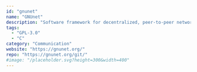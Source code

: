 ```yaml
---
id: "gnunet"
name: "GNUnet"
description: "Software framework for decentralized, peer-to-peer networking."
tags:
  - "GPL-3.0"
  - "C"
category: "Communication"
website: "https://gnunet.org/"
repo: "https://gnunet.org/git/"
#image: "/placeholder.svg?height=300&width=400"
---
```


